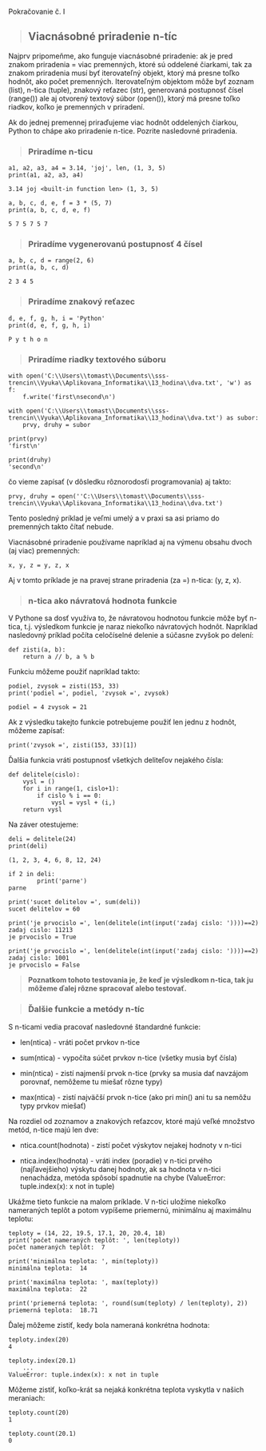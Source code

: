 Pokračovanie č. I

> ## Viacnásobné priradenie n-tíc
Najprv pripomeňme, ako funguje viacnásobné priradenie: ak je pred znakom priradenia = viac premenných, ktoré sú oddelené čiarkami, tak za znakom priradenia musí byť iterovateľný objekt, ktorý má presne toľko hodnôt, ako počet premenných. Iterovateľným objektom môže byť zoznam (list), n-tica (tuple), znakový reťazec (str), generovaná postupnosť čísel (range()) ale aj otvorený textový súbor (open()), ktorý má presne toľko riadkov, koľko je premenných v priradení.

Ak do jednej premennej priraďujeme viac hodnôt oddelených čiarkou, Python to chápe ako priradenie n-tice. Pozrite nasledovné priradenia.

> ### Priradíme n-ticu
~~~
a1, a2, a3, a4 = 3.14, 'joj', len, (1, 3, 5)
print(a1, a2, a3, a4)

3.14 joj <built-in function len> (1, 3, 5)

a, b, c, d, e, f = 3 * (5, 7)
print(a, b, c, d, e, f)

5 7 5 7 5 7
~~~
> ### Priradíme vygenerovanú postupnosť 4 čísel
~~~
a, b, c, d = range(2, 6)
print(a, b, c, d)

2 3 4 5
~~~
> ### Priradíme znakový reťazec
~~~
d, e, f, g, h, i = 'Python'
print(d, e, f, g, h, i)

P y t h o n
~~~
> ### Priradíme riadky textového súboru
~~~
with open('C:\\Users\\tomast\\Documents\\sss-trencin\\Vyuka\\Aplikovana_Informatika\\13_hodina\\dva.txt', 'w') as f:
    f.write('first\nsecond\n')

with open('C:\\Users\\tomast\\Documents\\sss-trencin\\Vyuka\\Aplikovana_Informatika\\13_hodina\\dva.txt') as subor:
    prvy, druhy = subor

print(prvy)
'first\n'

print(druhy)
'second\n'
~~~
čo vieme zapísať (v dôsledku rôznorodosťi programovania) aj takto:
~~~
prvy, druhy = open(''C:\\Users\\tomast\\Documents\\sss-trencin\\Vyuka\\Aplikovana_Informatika\\13_hodina\\dva.txt')
~~~
Tento posledný príklad je veľmi umelý a v praxi sa asi priamo do premenných takto čítať nebude.

Viacnásobné priradenie používame napríklad aj na výmenu obsahu dvoch (aj viac) premenných:
~~~
x, y, z = y, z, x
~~~
Aj v tomto príklade je na pravej strane priradenia (za =) n-tica: (y, z, x).

> ### n-tica ako návratová hodnota funkcie
V Pythone sa dosť využíva to, že návratovou hodnotou funkcie môže byť n-tica, t.j. výsledkom funkcie je naraz niekoľko návratových hodnôt. Napríklad nasledovný príklad počíta celočíselné delenie a súčasne zvyšok po delení:
~~~
def zisti(a, b):
    return a // b, a % b
~~~
Funkciu môžeme použiť napríklad takto:
~~~
podiel, zvysok = zisti(153, 33)
print('podiel =', podiel, 'zvysok =', zvysok)

podiel = 4 zvysok = 21
~~~
Ak z výsledku takejto funkcie potrebujeme použiť len jednu z hodnôt, môžeme zapísať:
~~~
print('zvysok =', zisti(153, 33)[1])
~~~
Ďalšia funkcia vráti postupnosť všetkých deliteľov nejakého čísla:
~~~
def delitele(cislo):
    vysl = ()
    for i in range(1, cislo+1):
        if cislo % i == 0:
            vysl = vysl + (i,)
    return vysl
~~~
Na záver otestujeme:
~~~
deli = delitele(24)
print(deli)

(1, 2, 3, 4, 6, 8, 12, 24)

if 2 in deli:
        print('parne')
parne

print('sucet delitelov =', sum(deli))
sucet delitelov = 60

print('je prvocislo =', len(delitele(int(input('zadaj cislo: '))))==2)
zadaj cislo: 11213
je prvocislo = True

print('je prvocislo =', len(delitele(int(input('zadaj cislo: '))))==2)
zadaj cislo: 1001
je prvocislo = False
~~~
> **Poznatkom tohoto testovania je, že keď je výsledkom n-tica, tak ju môžeme ďalej rôzne spracovať alebo testovať.**

> ### Ďalšie funkcie a metódy n-tíc
S n-ticami vedia pracovať nasledovné štandardné funkcie:

* len(ntica) - vráti počet prvkov n-tice

* sum(ntica) - vypočíta súčet prvkov n-tice (všetky musia byť čísla)

* min(ntica) - zistí najmenší prvok n-tice (prvky sa musia dať navzájom porovnať, nemôžeme tu miešať rôzne typy)

* max(ntica) - zistí najväčší prvok n-tice (ako pri min() ani tu sa nemôžu typy prvkov miešať)

Na rozdiel od zoznamov a znakových reťazcov, ktoré majú veľké množstvo metód, n-tice majú len dve:

* ntica.count(hodnota) - zistí počet výskytov nejakej hodnoty v n-tici

* ntica.index(hodnota) - vráti index (poradie) v n-tici prvého (najľavejšieho) výskytu danej hodnoty, ak sa hodnota v n-tici nenachádza, metóda spôsobí spadnutie na chybe (ValueError: tuple.index(x): x not in tuple)

Ukážme tieto funkcie na malom príklade. V n-tici uložíme niekoľko nameraných teplôt a potom vypíšeme priemernú, minimálnu aj maximálnu teplotu:
~~~
teploty = (14, 22, 19.5, 17.1, 20, 20.4, 18)
print('počet nameraných teplôt: ', len(teploty))
počet nameraných teplôt:  7

print('minimálna teplota: ', min(teploty))
minimálna teplota:  14

print('maximálna teplota: ', max(teploty))
maximálna teplota:  22

print('priemerná teplota: ', round(sum(teploty) / len(teploty), 2))
priemerná teplota:  18.71
~~~
Ďalej môžeme zistiť, kedy bola nameraná konkrétna hodnota:
~~~
teploty.index(20)
4

teploty.index(20.1)
    ...
ValueError: tuple.index(x): x not in tuple
~~~
Môžeme zistiť, koľko-krát sa nejaká konkrétna teplota vyskytla v našich meraniach:
~~~
teploty.count(20)
1

teploty.count(20.1)
0
~~~